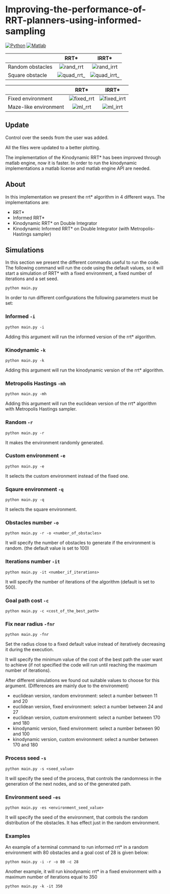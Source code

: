 # Improving-the-performance-of-RRT-planners-using-informed-sampling
<!-- PROJECT SHIELDS -->
[![Python][python-shield]][python-url]
[![Matlab][maltab-shield]][matlab-url]

|    | RRT* | IRRT* |
| ------------- |:-------:|:------:|
| Random obstacles | ![rand_rrt](https://github.com/ABorghini/Improving-the-performance-of-RRT-planners-using-informed-sampling/assets/87773518/ff2a6c7b-8ede-494f-a5df-dce4e8e30775) | ![rand_irrt](https://github.com/ABorghini/Improving-the-performance-of-RRT-planners-using-informed-sampling/assets/87773518/b8b05cdc-ed47-40fe-88e1-db25e082af42) |
| Square obstacle  | ![quad_rrt_](https://github.com/ABorghini/Improving-the-performance-of-RRT-planners-using-informed-sampling/assets/87773518/a49b9cdc-8fea-4e66-8448-31197a92dae7) | ![quad_irrt_](https://github.com/ABorghini/Improving-the-performance-of-RRT-planners-using-informed-sampling/assets/87773518/ed7510fc-22d6-41bb-adbb-4e9a08f070fd) |















|    | RRT* | IRRT* |
| ------------- |:-------:|:------:|
| Fixed environment | ![fixed_rrt](https://github.com/ABorghini/Improving-the-performance-of-RRT-planners-using-informed-sampling/assets/87773518/6f043381-c945-45fc-92ac-a2ef1d175a99) | ![fixed_irrt](https://github.com/ABorghini/Improving-the-performance-of-RRT-planners-using-informed-sampling/assets/87773518/6648c600-fb7a-46cc-af44-4f62f7fda039) | 
| Maze-like environment | ![ml_rrt](https://github.com/ABorghini/Improving-the-performance-of-RRT-planners-using-informed-sampling/assets/87773518/05a9722c-8c4a-417c-8fc7-ebf79a3f3400) | ![ml_irrt](https://github.com/ABorghini/Improving-the-performance-of-RRT-planners-using-informed-sampling/assets/87773518/85d23e7a-2e78-4d27-bb81-47b6a933d0a4) |

## Update
Control over the seeds from the user was added.

All the files were updated to a better plotting.

The implementation of the Kinodynamic RRT* has been improved through matlab engine, now it is faster.
In order to run the kinodynamic implementations a matlab license and matlab engine API are needed.

## About
In this implementation we present the rrt* algorithm in 4 different ways. The implementations are:
* RRT*
* Informed RRT*
* Kinodynamic RRT* on Double Integrator
* Kinodynamic Informed RRT* on Double Integrator (with Metropolis-Hastings sampler) 

## Simulations
In this section we present the different commands useful to run the code.
The following command will run the code using the default values, so it will start a simulation of RRT* with a fixed environment, a fixed number of iterations and a set seed.
```
python main.py
```

In order to run different configurations the following parameters must be set:
### Informed `-i`
```
python main.py -i
```

Adding this argument will run the informed version of the rrt* algorithm.

### Kinodynamic `-k`
```
python main.py -k
```
Adding this argument will run the kinodynamic version of the rrt* algorithm.

### Metropolis Hastings `-mh`
```
python main.py -mh
```
Adding this argument will run the euclidean version of the rrt* algorithm with Metropolis Hastings sampler.

### Random `-r`
```
python main.py -r
```
It makes the environment randomly generated.

### Custom environment `-e`
```
python main.py -e
```
It selects the custom environment instead of the fixed one.

### Sqaure environment `-q`
```
python main.py -q
```
It selects the square environment.

### Obstacles number `-o`
```
python main.py -r -o <number_of_obstacles>
```
It will specify the number of obstacles to generate if the environment is random. (the default value is set to 100)

### Iterations number `-it`
```
python main.py -it <number_if_iterations>
``` 
It will specify the number of iterations of the algorithm (default is set to 500).

### Goal path cost `-c`
```
python main.py -c <cost_of_the_best_path>
```
### Fix near radius `-fnr`
```
python main.py -fnr
```
Set the radius close to a fixed default value instead of iteratively decreasing it during the execution.

It will specify the minimum value of the cost of the best path the user want to achieve (if not specified the code will run until reaching the maximum number of iterations).

After different simulations we found out suitable values to choose for this argument. (Differences are mainly due to the environment)
* euclidean version, random environment: select a number between 11 and 20
* euclidean version, fixed environment: select a number between 24 and 27
* euclidean version, custom environment: select a number between 170 and 180
* kinodynamic version, fixed environment: select a number between 90 and 100
* kinodynamic version, custom environment: select a number between 170 and 180

### Process seed `-s`
```
python main.py -s <seed_value>
```
It will specify the seed of the process, that controls the randomness in the generation of the next nodes, and so of the generated path.

### Environment seed `-es`
```
python main.py -es <environment_seed_value>
```
It will specify the seed of the environment, that controls the random distribution of the obstacles. It has effect just in the random environment.

### Examples
An example of a terminal command to run informed rrt* in a random environment with 80 obstacles and a goal cost of 28 is given below:
```
python main.py -i -r -o 80 -c 28
```
Another example, it will run kinodynamic rrt* in a fixed environment with a maximum number of iterations equal to 350
```
python main.py -k -it 350
```
<!-- MARKDOWN LINKS & IMAGES -->
<!-- https://www.markdownguide.org/basic-syntax/#reference-style-links -->

[python-shield]: https://img.shields.io/badge/python-v3.10-brightgreen
[python-url]: https://www.python.org/downloads/release/python-3100/
[maltab-shield]: https://img.shields.io/badge/matlab-v2023a-brightgreen
[matlab-url]: https://it.mathworks.com/products/matlab
